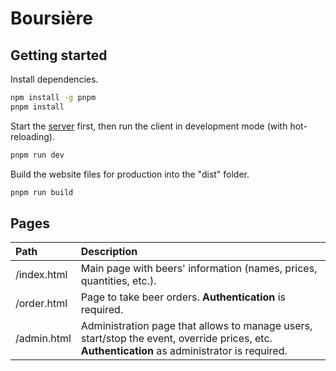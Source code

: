# Boursière

## Getting started

Install dependencies.

```sh
npm install -g pnpm
pnpm install
```

Start the [server](https://github.com/e-kot-unamur/boursiere-server) first, then run the client in development mode (with hot-reloading).

```sh
pnpm run dev
```

Build the website files for production into the "dist" folder.

```sh
pnpm run build
```

## Pages

| Path        | Description                                                                                                                                   |
| :---------- | :-------------------------------------------------------------------------------------------------------------------------------------------- |
| /index.html | Main page with beers' information (names, prices, quantities, etc.).                                                                          |
| /order.html | Page to take beer orders. **Authentication** is required.                                                                                     |
| /admin.html | Administration page that allows to manage users, start/stop the event, override prices, etc. **Authentication** as administrator is required. |
